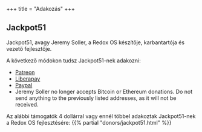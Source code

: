 +++
title = "Adakozás"
+++

## Jackpot51

Jackpot51, avagy Jeremy Soller, a Redox OS készítője, karbantartója és vezető fejlesztője.

A következő módokon tudsz Jackpot51-nek adakozni:

- [Patreon](https://www.patreon.com/redox_os)
- [Liberapay](https://liberapay.com/redox_os)
- [Paypal](https://www.paypal.me/redoxos)
- Jeremy Soller no longer accepts Bitcoin or Ethereum donations. Do not send
  anything to the previously listed addresses, as it will not be received.


Az alábbi támogatók 4 dollárral vagy ennél többel adakoztak Jackpot51-nek a Redox OS fejlesztésére:
{{% partial "donors/jackpot51.html" %}}
